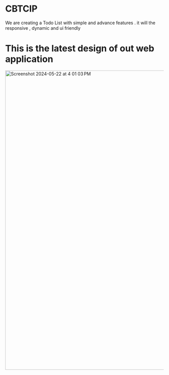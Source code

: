 # CBTCIP
We are creating a Todo List with simple and advance features .
it will the responsive , dynamic and ui friendly

# This is the latest design of out web application

<img width="950" alt="Screenshot 2024-05-22 at 4 01 03 PM" src="https://github.com/badhanco/CBTCIP/assets/97171186/eaad6bd5-a69b-4d0c-a910-6f2a134d0d9d">
